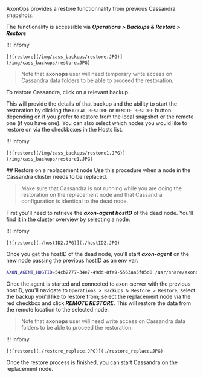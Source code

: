 AxonOps provides a restore functionnality from previous Cassandra snapshots.

The functionality is accessible via ***Operations > Backups & Restore > Restore***

!!! infomy 

    [![restore](/img/cass_backups/restore.JPG)](/img/cass_backups/restore.JPG)



> Note that **axonops** user will need temporary write access on Cassandra data folders to be able to proceed the restoration.

To restore Cassandra, click on a relevant backup.


This will provide the details of that backup and the ability to start the restoration by clicking the `LOCAL RESTORE` or `REMOTE RESTORE` button depending on if you prefer
to restore from the local snapshot or the remote one (if you have one).
You can also select which nodes you would like to restore on via the checkboxes in the Hosts list.

!!! infomy 

    [![restore](/img/cass_backups/restore1.JPG)](/img/cass_backups/restore1.JPG)

## Restore on a replacement node
Use this procedure when a node in the Cassandra cluster needs to be replaced.

> Make sure that Cassandra is not running while you are doing the restoration on the replacement node and that Cassandra configuration is identical to the dead node.

First you'll need to retrieve the ***axon-agent hostID*** of the dead node.
You'll find it in the cluster overview by selecting a node:

!!! infomy 

    [![restore](./hostID2.JPG)](./hostID2.JPG)

Once you get the hostID of the dead node, you'll start ***axon-agent*** on the new node passing the previous hostID as an env var:
``` bash
AXON_AGENT_HOSTID=54cb2777-34e7-49dd-8fa9-5563aa5f05d8 /usr/share/axonops/axon-agent
```

Once the agent is started and connected to axon-server with the previous hostID, you'll navigate to `Operations > Backups & Restore > Restore`; select the backup you'd like to restore from; select the replacement node via the red checkbox and click ***REMOTE RESTORE***.
This will restore the data from the remote location to the selected node. 
> Note that **axonops** user will need write access on Cassandra data folders to be able to proceed the restoration.

!!! infomy 

    [![restore](./restore_replace.JPG)](./restore_replace.JPG)

Once the restore process is finished, you can start Cassandra on the replacement node.

